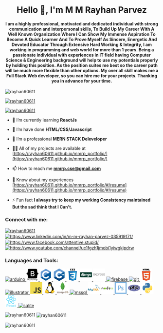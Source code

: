 <h1 align="center">Hello 👋, I'm M M Rayhan Parvez</h1>
<h4 align="center">I am a highly professional, motivated and dedicated individual with strong communication and interpersonal skills, To Build Up My Career With A Well Known Organization Where I Can Show My Immense Aspiration To Become A Quick Learner And To Prove Myself As Sincere, Energetic And Devoted Educator Through Extensive Hard Working & Integrity, I am working in programming and web world for more than 1 years. Being a passionate individual with experiences in IT field having Computer Science & Engineering background will help to use my potentials properly by holding this position. As the position suites me best so the career path will be much more flexible than other options. My over all skill makes me a Full Stack Web developer, so you can hire me for your projects. Thanking you in advance for your time.</h4>

<p align="left"> <img src="https://komarev.com/ghpvc/?username=rayhan60611&label=Profile%20views&color=0b8e25&style=flat" alt="rayhan60611" /> </p>

<p align="left"> <a href="https://github.com/ryo-ma/github-profile-trophy"><img src="https://github-profile-trophy.vercel.app/?username=rayhan60611&theme=onedark" alt="rayhan60611" /></a> </p>

<p align="left"> <a href="https://twitter.com/rayhan60611" target="blank"><img src="https://img.shields.io/twitter/follow/rayhan60611?logo=twitter&style=for-the-badge" alt="rayhan60611" /></a> </p>

- 🌱 I’m currently learning **ReactJs** 

- 🌱 I’m have done **HTML/CSS/Javascript** 

- 🌱 I’m a professional **MERN STACK Deleveloper** 

- 👨‍💻 All of my projects are available at [https://rayhan60611.github.io/mmrp_portfolio/](https://rayhan60611.github.io/mmrp_portfolio/)

- 📫 How to reach me **mmrp.cse@gmail.com**

- 📄 Know about my experiences [https://rayhan60611.github.io/mmrp_portfolio/#/resume](https://rayhan60611.github.io/mmrp_portfolio/#/resume)

- ⚡ Fun fact **I always try to keep my working Consistency maintained But the sad think that I Can't.**

<h3 align="left">Connect with me:</h3>
<p align="left">
<a href="https://twitter.com/rayhan60611" target="blank"><img align="center" src="https://cdn.jsdelivr.net/npm/simple-icons@3.0.1/icons/twitter.svg" alt="rayhan60611" height="30" width="40" /></a>
<a href="https://linkedin.com/in/https://www.linkedin.com/in/m-m-rayhan-parvez-035919171/" target="blank"><img align="center" src="https://cdn.jsdelivr.net/npm/simple-icons@3.0.1/icons/linkedin.svg" alt="https://www.linkedin.com/in/m-m-rayhan-parvez-035919171/" height="30" width="40" /></a>
<a href="https://fb.com/https://www.facebook.com/attentive.stupid/" target="blank"><img align="center" src="https://cdn.jsdelivr.net/npm/simple-icons@3.0.1/icons/facebook.svg" alt="https://www.facebook.com/attentive.stupid/" height="30" width="40" /></a>
<a href="https://www.youtube.com/c/https://www.youtube.com/channel/uc1fgzh1jmobi1yiwgkjpdrw" target="blank"><img align="center" src="https://cdn.jsdelivr.net/npm/simple-icons@3.0.1/icons/youtube.svg" alt="https://www.youtube.com/channel/uc1fgzh1jmobi1yiwgkjpdrw" height="30" width="40" /></a>
</p>

<h3 align="left">Languages and Tools:</h3>
<p align="left"> <a href="https://www.arduino.cc/" target="_blank"> <img src="https://cdn.worldvectorlogo.com/logos/arduino-1.svg" alt="arduino" width="40" height="40"/> </a> <a href="https://getbootstrap.com" target="_blank"> <img src="https://raw.githubusercontent.com/devicons/devicon/master/icons/bootstrap/bootstrap-plain-wordmark.svg" alt="bootstrap" width="40" height="40"/> </a> <a href="https://www.cprogramming.com/" target="_blank"> <img src="https://raw.githubusercontent.com/devicons/devicon/master/icons/c/c-original.svg" alt="c" width="40" height="40"/> </a> <a href="https://www.w3schools.com/cpp/" target="_blank"> <img src="https://raw.githubusercontent.com/devicons/devicon/master/icons/cplusplus/cplusplus-original.svg" alt="cplusplus" width="40" height="40"/> </a> <a href="https://www.w3schools.com/css/" target="_blank"> <img src="https://raw.githubusercontent.com/devicons/devicon/master/icons/css3/css3-original-wordmark.svg" alt="css3" width="40" height="40"/> </a> <a href="https://www.djangoproject.com/" target="_blank"> <img src="https://raw.githubusercontent.com/devicons/devicon/master/icons/django/django-original.svg" alt="django" width="40" height="40"/> </a> <a href="https://expressjs.com" target="_blank"> <img src="https://raw.githubusercontent.com/devicons/devicon/master/icons/express/express-original-wordmark.svg" alt="express" width="40" height="40"/> </a> <a href="https://firebase.google.com/" target="_blank"> <img src="https://www.vectorlogo.zone/logos/firebase/firebase-icon.svg" alt="firebase" width="40" height="40"/> </a> <a href="https://git-scm.com/" target="_blank"> <img src="https://www.vectorlogo.zone/logos/git-scm/git-scm-icon.svg" alt="git" width="40" height="40"/> </a> <a href="https://www.w3.org/html/" target="_blank"> <img src="https://raw.githubusercontent.com/devicons/devicon/master/icons/html5/html5-original-wordmark.svg" alt="html5" width="40" height="40"/> </a> <a href="https://www.adobe.com/in/products/illustrator.html" target="_blank"> <img src="https://www.vectorlogo.zone/logos/adobe_illustrator/adobe_illustrator-icon.svg" alt="illustrator" width="40" height="40"/> </a> <a href="https://developer.mozilla.org/en-US/docs/Web/JavaScript" target="_blank"> <img src="https://raw.githubusercontent.com/devicons/devicon/master/icons/javascript/javascript-original.svg" alt="javascript" width="40" height="40"/> </a> <a href="https://www.linux.org/" target="_blank"> <img src="https://raw.githubusercontent.com/devicons/devicon/master/icons/linux/linux-original.svg" alt="linux" width="40" height="40"/> </a> <a href="https://www.mongodb.com/" target="_blank"> <img src="https://raw.githubusercontent.com/devicons/devicon/master/icons/mongodb/mongodb-original-wordmark.svg" alt="mongodb" width="40" height="40"/> </a> <a href="https://www.microsoft.com/en-us/sql-server" target="_blank"> <img src="https://cdn.worldvectorlogo.com/logos/microsoft-sql-server.svg" alt="mssql" width="40" height="40"/> </a> <a href="https://www.mysql.com/" target="_blank"> <img src="https://raw.githubusercontent.com/devicons/devicon/master/icons/mysql/mysql-original-wordmark.svg" alt="mysql" width="40" height="40"/> </a> <a href="https://nodejs.org" target="_blank"> <img src="https://raw.githubusercontent.com/devicons/devicon/master/icons/nodejs/nodejs-original-wordmark.svg" alt="nodejs" width="40" height="40"/> </a> <a href="https://www.photoshop.com/en" target="_blank"> <img src="https://raw.githubusercontent.com/devicons/devicon/master/icons/photoshop/photoshop-line.svg" alt="photoshop" width="40" height="40"/> </a> <a href="https://www.php.net" target="_blank"> <img src="https://raw.githubusercontent.com/devicons/devicon/master/icons/php/php-original.svg" alt="php" width="40" height="40"/> </a> <a href="https://www.python.org" target="_blank"> <img src="https://raw.githubusercontent.com/devicons/devicon/master/icons/python/python-original.svg" alt="python" width="40" height="40"/> </a> <a href="https://reactjs.org/" target="_blank"> <img src="https://raw.githubusercontent.com/devicons/devicon/master/icons/react/react-original-wordmark.svg" alt="react" width="40" height="40"/> </a> <a href="https://www.sqlite.org/" target="_blank"> <img src="https://www.vectorlogo.zone/logos/sqlite/sqlite-icon.svg" alt="sqlite" width="40" height="40"/> </a> </p>

<p><img align="left" src="https://github-readme-stats.vercel.app/api/top-langs?username=rayhan60611&show_icons=true&theme=dracula&bg_color=050505&locale=en&layout=compact" alt="rayhan60611" /></p>

<p>&nbsp;<img align="center" src="https://github-readme-stats.vercel.app/api?username=rayhan60611&show_icons=true&theme=radical&bg_color=1f1f1f&locale=en" alt="rayhan60611" /></p>

<p><img align="center" src="https://github-readme-streak-stats.herokuapp.com/?user=rayhan60611&theme=default" alt="rayhan60611" /></p>

